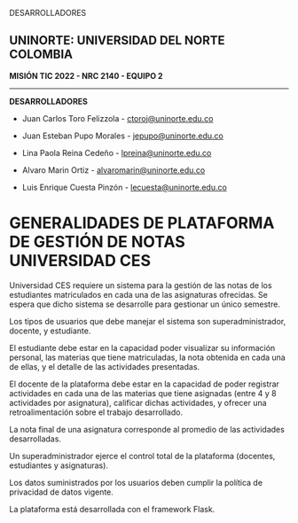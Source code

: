 



DESARROLLADORES


## **UNINORTE: UNIVERSIDAD DEL NORTE COLOMBIA**
**MISIÓN TIC 2022 - NRC 2140 - EQUIPO 2**


***
**DESARROLLADORES**

* Juan Carlos Toro Felizzola - [ctoroj@uninorte.edu.co](mailto:ctoroj@uninorte.edu.co)

* Juan Esteban Pupo Morales - [jepupo@uninorte.edu.co](mailto:jepupo@uninorte.edu.co)

* Lina Paola Reina Cedeño - [lpreina@uninorte.edu.co](mailto:lpreina@uninorte.edu.co)

* Alvaro Marin Ortiz - [alvaromarin@uninorte.edu.co](mailto:alvaromarin@uninorte.edu.co)

* Luis Enrique Cuesta Pinzón - [lecuesta@uninorte.edu.co](mailto:lecuesta@uninorte.edu.co)


# GENERALIDADES DE PLATAFORMA DE GESTIÓN DE NOTAS UNIVERSIDAD CES

Universidad CES requiere un sistema para la gestión de las notas de los estudiantes matriculados en cada una de las asignaturas ofrecidas. Se espera que dicho sistema se desarrolle para gestionar un único semestre.

Los tipos de usuarios que debe manejar el sistema son superadministrador, docente, y estudiante.

El estudiante debe estar en la capacidad poder visualizar su información personal, las materias que tiene matriculadas, la nota obtenida en cada una de ellas, y el detalle de las actividades presentadas.

El docente de la plataforma debe estar en la capacidad de poder registrar actividades en cada una de las materias que tiene asignadas (entre 4 y 8 actividades por asignatura), calificar dichas actividades, y ofrecer una retroalimentación sobre el trabajo desarrollado.

La nota final de una asignatura corresponde al promedio de las actividades desarrolladas.

Un superadministrador ejerce el control total de la plataforma (docentes, estudiantes y asignaturas).

Los datos suministrados por los usuarios deben cumplir la política de privacidad de datos vigente.

La plataforma está desarrollada con el framework Flask.
